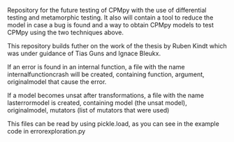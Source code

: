Repository for the future testing of CPMpy with the use of differential testing and metamorphic testing.
It also will contain a tool to reduce the model in case a bug is found and a way to obtain CPMpy models to test CPMpy using the two techniques above.



This repository builds futher on the work of the thesis by Ruben Kindt which was under guidance of Tias Guns and Ignace Bleukx.

If an error is found in an internal function, a file with the name internalfunctioncrash will be created, containing 
function, argument, originalmodel that cause the error.

If a model becomes unsat after transformations, a file with the name lasterrormodel is created, containing 
model (the unsat model), originalmodel, mutators (list of mutators that were used)

This files can be read by using pickle.load, as you can see in the example code in errorexploration.py
